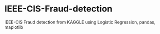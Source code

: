 # IEEE-CIS-Fraud-detection
IEEE-CIS Fraud detection from KAGGLE using Logistic Regression, pandas, maplotlib
